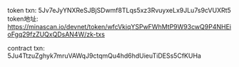 token txn: 5Jv7eJyYNXReSJBjSDwmf8TLqs5xz3RvuyxeLx9JLu7s9cVUXRt5
token地址: https://minascan.io/devnet/token/wfcVkiqYSPwFWhMtP9W93cwQ9P4NHEioFgq29fzZUQxQDsAN4W/zk-txs

contract txn: 5Ju4TtzuZghyk7mruVAWqJ9ctqmQu4hd6hdUieuTiDESs5CfKUHa
